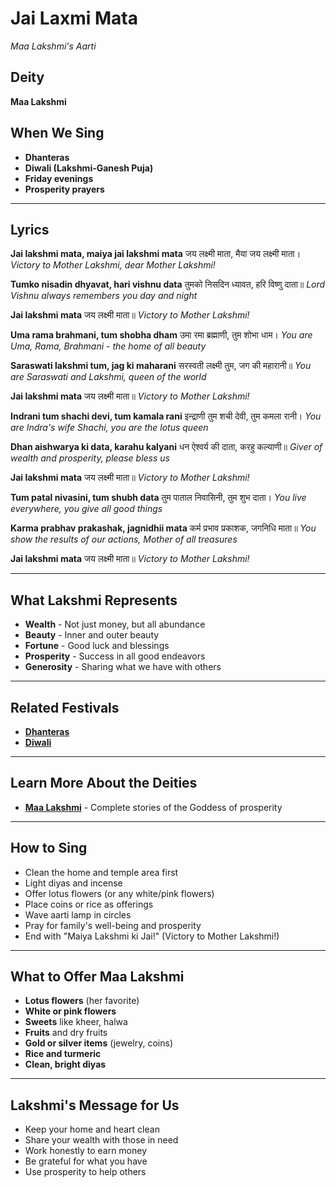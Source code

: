 # Jai Laxmi Mata
*Maa Lakshmi's Aarti*

## Deity
**Maa Lakshmi**

## When We Sing
- **Dhanteras**
- **Diwali (Lakshmi-Ganesh Puja)**
- **Friday evenings**
- **Prosperity prayers**

---

## Lyrics

**Jai lakshmi mata, maiya jai lakshmi mata**
जय लक्ष्मी माता, मैया जय लक्ष्मी माता।
*Victory to Mother Lakshmi, dear Mother Lakshmi!*

**Tumko nisadin dhyavat, hari vishnu data**
तुमको निसदिन ध्यावत, हरि विष्णु दाता॥
*Lord Vishnu always remembers you day and night*

**Jai lakshmi mata**
जय लक्ष्मी माता॥
*Victory to Mother Lakshmi!*

**Uma rama brahmani, tum shobha dham**
उमा रमा ब्रह्माणी, तुम शोभा धाम।
*You are Uma, Rama, Brahmani - the home of all beauty*

**Saraswati lakshmi tum, jag ki maharani**
सरस्वती लक्ष्मी तुम, जग की महारानी॥
*You are Saraswati and Lakshmi, queen of the world*

**Jai lakshmi mata**
जय लक्ष्मी माता॥
*Victory to Mother Lakshmi!*

**Indrani tum shachi devi, tum kamala rani**
इन्द्राणी तुम शची देवी, तुम कमला रानी।
*You are Indra's wife Shachi, you are the lotus queen*

**Dhan aishwarya ki data, karahu kalyani**
धन ऐश्वर्य की दाता, करहु कल्याणी॥
*Giver of wealth and prosperity, please bless us*

**Jai lakshmi mata**
जय लक्ष्मी माता॥
*Victory to Mother Lakshmi!*

**Tum patal nivasini, tum shubh data**
तुम पाताल निवासिनी, तुम शुभ दाता।
*You live everywhere, you give all good things*

**Karma prabhav prakashak, jagnidhii mata**
कर्म प्रभाव प्रकाशक, जगनिधि माता॥
*You show the results of our actions, Mother of all treasures*

**Jai lakshmi mata**
जय लक्ष्मी माता॥
*Victory to Mother Lakshmi!*

---

## What Lakshmi Represents
- **Wealth** - Not just money, but all abundance
- **Beauty** - Inner and outer beauty
- **Fortune** - Good luck and blessings
- **Prosperity** - Success in all good endeavors
- **Generosity** - Sharing what we have with others

---

## Related Festivals

- **[Dhanteras](../section1-festivals/12-dhanteras.md)**
- **[Diwali](../section1-festivals/13-diwali.md)**

---

## Learn More About the Deities

- **[Maa Lakshmi](../section3-deities/07-maa-lakshmi.md)** - Complete stories of the Goddess of prosperity

---

## How to Sing
- Clean the home and temple area first
- Light diyas and incense
- Offer lotus flowers (or any white/pink flowers)
- Place coins or rice as offerings
- Wave aarti lamp in circles
- Pray for family's well-being and prosperity
- End with "Maiya Lakshmi ki Jai!" (Victory to Mother Lakshmi!)

---

## What to Offer Maa Lakshmi
- **Lotus flowers** (her favorite)
- **White or pink flowers**
- **Sweets** like kheer, halwa
- **Fruits** and dry fruits
- **Gold or silver items** (jewelry, coins)
- **Rice and turmeric**
- **Clean, bright diyas**

---

## Lakshmi's Message for Us
- Keep your home and heart clean
- Share your wealth with those in need
- Work honestly to earn money
- Be grateful for what you have
- Use prosperity to help others

